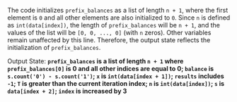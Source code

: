 The code initializes `prefix_balances` as a list of length `n + 1`, where the first element is `0` and all other elements are also initialized to `0`. Since `n` is defined as `int(data[index])`, the length of `prefix_balances` will be `n + 1`, and the values of the list will be `[0, 0, ..., 0]` (with `n` zeros). Other variables remain unaffected by this line. Therefore, the output state reflects the initialization of `prefix_balances`.

Output State: **`prefix_balances` is a list of length `n + 1` where `prefix_balances[0]` is 0 and all other indices are equal to 0; `balance` is `s.count('0') - s.count('1')`; `x` is `int(data[index + 1])`; `results` includes `-1`; `T` is greater than the current iteration index; `n` is `int(data[index])`; `s` is `data[index + 2]`; `index` is increased by 3**